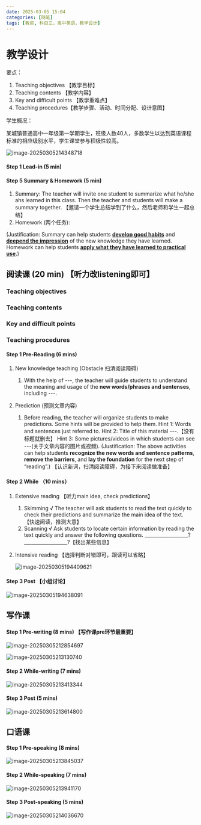 ```yaml
---
date: 2025-03-05 15:04
categories: [随笔]
tags: [教资, 科目三，高中英语，教学设计]
---
```


# 教学设计

要点：

1. Teaching objectives 【教学目标】
2. Teaching contents 【教学内容】
3. Key and difficult points 【教学重难点】
4. Teaching procedures【教学步骤、活动、时间分配、设计意图】

学生概况：

某城镇普通高中一年级第一学期学生，班级人数40人，多数学生以达到英语课程标准的相应级别水平，学生课堂参与积极性较高。

![image-20250305214348718](/Users/florian/freepotato.github.io/assets/img/posts/2025-3-5-高中英语/image-20250305214348718.png)

#### Step 1 Lead-in (5 min)

#### Step 5 Summary & Homework (5 min)

1. Summary: The teacher will invite one student to summarize what he/she ahs learned in this class. Then the teacher and students will make a summary together. 【邀请一个学生总结学到了什么，然后老师和学生一起总结】
2. Homework (两个任务):

(Justification: Summary can help students **<u>develop good habits</u>** and **<u>deepend the impression</u>** of the new knowledge they have learned. Homework can help students **<u>apply what they have learned to practical use</u>**.) 

## 阅读课 (20 min) 【听力改listening即可】

### Teaching objectives

### Teaching contents

### Key and difficult points

### Teaching procedures

#### Step 1 Pre-Reading (6 mins)

1. New knowledge teaching (Obstacle 扫清阅读障碍) 
   1. With the help of ---, the teacher will guide students to understand the meaning and usage of the **new words/phrases and sentenses**, including ---.

2. Prediction (预测文章内容)
   1. Before reading, the teacher will organize students to make predictions. Some hints will be provided to help them.
      Hint 1: Words and sentences just referred to.
      Hint 2: Title of this material ---.【没有标题就删去】
      Hint 3: Some pictures/videos in which students can see ---(关于文章内容的图片或视频).
      (Justification: The above activities can help students **recognize the new words and sentence patterns**, **remove the barriers**, and **lay the foundation** for the next step of “reading”.) 【认识新词，扫清阅读障碍，为接下来阅读做准备】

#### Step 2 While （10 mins）

1. Extensive reading 【听力main idea, check predictions】

   1. Skimming  √ The teacher will ask students to read the text quickly to check their predictions and summarize the main idea of the text. 【快速阅读，推测大意】
   2. Scanning  √ Ask students to locate certain information by reading the text quickly and answer the following questions. __________________? __________________?【找出某些信息】

2. Intensive reading 【选择判断对错即可，跟读可以省略】

   ![image-20250305194409621](/Users/florian/freepotato.github.io/assets/img/posts/2025-3-5-高中英语/image-20250305194409621.png)

#### Step 3 Post 【小组讨论】

![image-20250305194638091](/Users/florian/freepotato.github.io/assets/img/posts/2025-3-5-高中英语/image-20250305194638091.png)

## 写作课

#### Step 1 Pre-writing (8 mins) 【写作课pre环节最重要】

![image-20250305212854697](/Users/florian/freepotato.github.io/assets/img/posts/2025-3-5-高中英语/image-20250305212854697.png)

![image-20250305213130740](/Users/florian/freepotato.github.io/assets/img/posts/2025-3-5-高中英语/image-20250305213130740.png)

#### Step 2 While-writing (7 mins)

![image-20250305213413344](/Users/florian/freepotato.github.io/assets/img/posts/2025-3-5-高中英语/image-20250305213413344.png)

#### Step 3 Post (5 mins)

![image-20250305213614800](/Users/florian/freepotato.github.io/assets/img/posts/2025-3-5-高中英语/image-20250305213614800.png)

## 口语课

#### Step 1 Pre-speaking (8 mins)

![image-20250305213845037](/Users/florian/freepotato.github.io/assets/img/posts/2025-3-5-高中英语/image-20250305213845037.png)

#### Step 2 While-speaking (7 mins)

![image-20250305213941170](/Users/florian/freepotato.github.io/assets/img/posts/2025-3-5-高中英语/image-20250305213941170.png)

#### Step 3 Post-speaking (5 mins)

![image-20250305214036670](/Users/florian/freepotato.github.io/assets/img/posts/2025-3-5-高中英语/image-20250305214036670.png)

